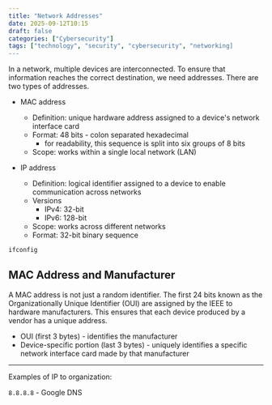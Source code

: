 ```yaml
---
title: "Network Addresses"
date: 2025-09-12T10:15
draft: false
categories: ["Cybersecurity"]
tags: ["technology", "security", "cybersecurity", "networking]
---
```


In a network, multiple devices are interconnected. To ensure that information reaches the correct destination, we need addresses. There are two types of addresses.

- MAC address

  - Definition: unique hardware address assigned to a device's network interface card
  - Format: 48 bits - colon separated hexadecimal
    - for readability, this sequence is split into six groups of 8 bits
  - Scope: works within a single local network (LAN)

- IP address
  - Definition: logical identifier assigned to a device to enable communication across networks
  - Versions
    - IPv4: 32-bit
    - IPv6: 128-bit
  - Scope: works across different networks
  - Format: 32-bit binary sequence

```bash
ifconfig
```

## MAC Address and Manufacturer

A MAC address is not just a random identifier. The first 24 bits known as the Organizationally Unique Identifier (OUI) are assigned by the IEEE to hardware manufacturers. This ensures that each device produced by a vendor has a unique address.

- OUI (first 3 bytes) - identifies the manufacturer
- Device-specific portion (last 3 bytes) - uniquely identifies a specific network interface card made by that manufacturer

---

Examples of IP to organization:

`8.8.8.8` - Google DNS
